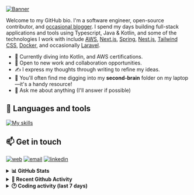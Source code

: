 [![Banner](https://raw.githubusercontent.com/wilfriedago/wilfriedago/main/assets/1.png)][website]

Welcome to my GitHub bio. I'm a software engineer, open-source contributor, and [occasional blogger][blog]. I spend my days building full-stack applications and tools using Typescript, Java & Kotlin, and some of the technologies I work with include [AWS](https://aws.amazon.com/fr/), [Next.js](https://nextjs.org/), [Spring](https://spring.io/), [Nest.js](https://nestjs.com/), [Tailwind CSS](https://github.com/tailwindlabs/tailwindcss), [Docker](https://www.docker.com/), and occasionally [Laravel](https://laravel.com/).

- 🔭 Currently diving into Kotlin, and AWS certifications.
- 👯 Open to new work and collaboration opportunities.
- ✍️ I express my thoughts through writing to refine my ideas.
- 🧠 You'll often find me digging into my **second-brain** folder on my laptop—it's a handy resource!
- 💬 Ask me about anything (I'll answer if possible)

## 🎨 Languages and tools

[![My skills](https://skillicons.dev/icons?i=typescript,js,nodejs,nest,java,kotlin,spring,python,fastapi,django,aws,docker,vscode,idea,tailwind&perline=15)](https://wilfriedago.dev/about#skills)

## 📫 Get in touch
[![web](https://img.shields.io/badge/WEBSITE-12100E?logo=google-earth&color=282A36)][website]
[![email](https://img.shields.io/badge/MAIL-12100E?logo=mailgun&color=282A36)][mail]
[![linkedin](https://img.shields.io/badge/LINKEDIN-12100E?logo=linkedin&color=282A36)][linkedin]


<details>
  <summary><b>📊 GitHub Stats</b></summary>
	<br/>
	<p align="left">
		<img width="49.5%" src="https://github-readme-stats.vercel.app/api?username=wilfriedago&show_icons=true&count_private=true&title_color=10b981&icon_color=10b981&theme=react&hide_border=true&rank_icon=github" />
		<img width="49.5%" src="https://streak-stats.demolab.com/?user=wilfriedago&hide_border=true&theme=react&ring=10b981&fire=fff&currStreakNum=fff&sideLabels=10b981&currStreakLabel=10b981&sideNums=fff" />
	</p>
</details>

<details>
  <summary><b>📅 Recent Github Activity</b></summary>
	<br>

<!--RECENT_ACTIVITY:last_update-->
Last Updated: Friday, December 6th, 2024, 4:18:53 AM
<!--RECENT_ACTIVITY:last_update_end-->

<!--RECENT_ACTIVITY:start-->
1. ⬆️ Pushed 4121 commit(s) to [wilfriedago/gitbutler](https://github.com/wilfriedago/gitbutler)<br>
2. ⭐ Starred [LadybirdBrowser/ladybird](https://github.com/LadybirdBrowser/ladybird)<br>
3. 🔱 Forked [wilfriedago/bj-decoupage-territorial](https://github.com/wilfriedago/bj-decoupage-territorial) from [jsbenin/bj-decoupage-territorial](https://github.com/jsbenin/bj-decoupage-territorial)<br>
4. ⭐ Starred [jsbenin/bj-decoupage-territorial](https://github.com/jsbenin/bj-decoupage-territorial)<br>
5. ⭐ Starred [azat-io/eslint-plugin-perfectionist](https://github.com/azat-io/eslint-plugin-perfectionist)<br>
<!--RECENT_ACTIVITY:end-->
</details>

<details>
  <summary><b>🕐 Coding activity (last 7 days)</b></summary>
	<br>

<!--START_SECTION:waka-->

```python
Total Time: 48 hrs 21 mins

TypeScript        21 hrs 43 mins  ███████████░░░░░░░░░░░░░░   43.81 %
JavaScript        4 hrs 24 mins   ██▒░░░░░░░░░░░░░░░░░░░░░░   08.90 %
Docker            3 hrs 55 mins   ██░░░░░░░░░░░░░░░░░░░░░░░   07.93 %
Java              2 hrs 58 mins   █▓░░░░░░░░░░░░░░░░░░░░░░░   06.01 %
Bash              1 hr 33 mins    ▓░░░░░░░░░░░░░░░░░░░░░░░░   03.15 %
Other             1 hr 12 mins    ▓░░░░░░░░░░░░░░░░░░░░░░░░   02.45 %
```

<!--END_SECTION:waka-->
</details>

[website]: https://wilfriedago.dev
[linkedin]: https://linkedin.com/in/wilfriedago
[blog]: https://wilfriedago.dev/blog
[mail]: mailto:me@wilfriedago.dev
